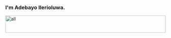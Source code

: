 ### I'm Adebayo Ilerioluwa.

<img width="100%" height="55vh" src="https://media.giphy.com/media/xT5LMWSdjpYGbaWV4Q/giphy.gif" alt="all" />
